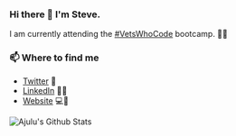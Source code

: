 ### Hi there 👋 I'm Steve.

<!--
**slamoureux/slamoureux** is a ✨ _special_ ✨ repository because its `README.md` (this file) appears on your GitHub profile.

Here are some ideas to get you started:

- 🔭 I’m currently working on ...
- 🌱 I’m currently learning ...
- 👯 I’m looking to collaborate on ...
- 🤔 I’m looking for help with ...
- 💬 Ask me about ...
- 📫 How to reach me: ...
- 😄 Pronouns: ...
- ⚡ Fun fact: ...
-->

I am currently attending the <a href="https://vetswhocode.io" target="_blank">#VetsWhoCode</a> bootcamp. 👨‍💻

### 📫 Where to find me
- [Twitter](https://twitter.com/sa_lamoureux) 🐤
- [LinkedIn](https://linkedin.com/in/slamoureux) 👨💼
- [Website](https://wheresteve.codes) 💻🔗


![Ajulu's Github Stats](https://github-readme-stats.vercel.app/api?username=stephenajulu&show_icons=true&theme=radical)

